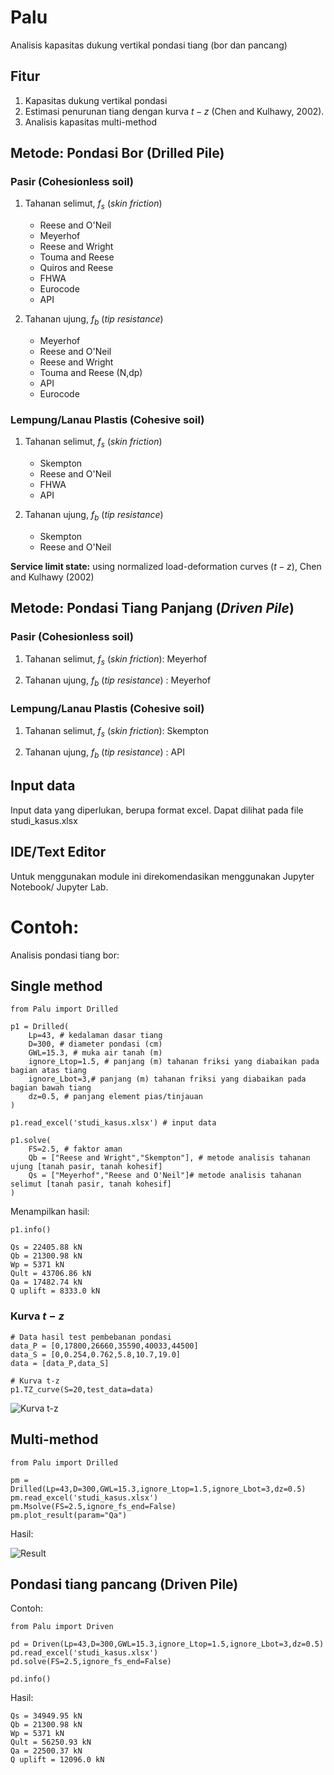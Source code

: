 # Palu
Analisis kapasitas dukung vertikal pondasi tiang (bor dan pancang)

## Fitur

1. Kapasitas dukung vertikal pondasi
2. Estimasi penurunan tiang dengan kurva $t-z$ (Chen and Kulhawy, 2002).
3. Analisis kapasitas multi-method

## Metode: Pondasi Bor (Drilled Pile)
### Pasir (Cohesionless soil)

1. Tahanan selimut, $f_s$ (*skin friction*)
    - Reese and O'Neil
    - Meyerhof
    - Reese and Wright
    - Touma and Reese
    - Quiros and Reese
    - FHWA
    - Eurocode
    - API
    
2. Tahanan ujung, $f_b$ (*tip resistance*)
    - Meyerhof
    - Reese and O'Neil
    - Reese and Wright
    - Touma and Reese (N,dp)
    - API
    - Eurocode

### Lempung/Lanau Plastis (Cohesive soil)

1. Tahanan selimut, $f_s$ (*skin friction*)
    - Skempton
    - Reese and O'Neil
    - FHWA
    - API
    
2. Tahanan ujung, $f_b$ (*tip resistance*)
    - Skempton
    - Reese and O'Neil

**Service limit state:** using normalized load-deformation curves $(t-z)$, Chen and Kulhawy (2002)

## Metode: Pondasi Tiang Panjang (*Driven Pile*)

### Pasir (Cohesionless soil)

1. Tahanan selimut, $f_s$ (*skin friction*): Meyerhof
    
2. Tahanan ujung, $f_b$ (*tip resistance*) : Meyerhof

### Lempung/Lanau Plastis (Cohesive soil)

1. Tahanan selimut, $f_s$ (*skin friction*): Skempton
    
2. Tahanan ujung, $f_b$ (*tip resistance*) : API

## Input data
Input data yang diperlukan, berupa format excel. Dapat dilihat pada file studi_kasus.xlsx

## IDE/Text Editor
Untuk menggunakan module ini direkomendasikan menggunakan Jupyter Notebook/ Jupyter Lab.

# Contoh:
Analisis pondasi tiang bor:

## Single method

```
from Palu import Drilled

p1 = Drilled(
    Lp=43, # kedalaman dasar tiang
    D=300, # diameter pondasi (cm)
    GWL=15.3, # muka air tanah (m)
    ignore_Ltop=1.5, # panjang (m) tahanan friksi yang diabaikan pada bagian atas tiang
    ignore_Lbot=3,# panjang (m) tahanan friksi yang diabaikan pada bagian bawah tiang
    dz=0.5, # panjang element pias/tinjauan
)

p1.read_excel('studi_kasus.xlsx') # input data

p1.solve(
    FS=2.5, # faktor aman
    Qb = ["Reese and Wright","Skempton"], # metode analisis tahanan ujung [tanah pasir, tanah kohesif]
    Qs = ["Meyerhof","Reese and O'Neil"]# metode analisis tahanan selimut [tanah pasir, tanah kohesif]
)
```

Menampilkan hasil:
```
p1.info()
```
```
Qs = 22405.88 kN
Qb = 21300.98 kN
Wp = 5371 kN
Qult = 43706.86 kN
Qa = 17482.74 kN
Q uplift = 8333.0 kN
```

### Kurva $t-z$

```
# Data hasil test pembebanan pondasi
data_P = [0,17800,26660,35590,40033,44500]
data_S = [0,0.254,0.762,5.8,10.7,19.0]
data = [data_P,data_S]

# Kurva t-z
p1.TZ_curve(S=20,test_data=data)
```

![Kurva t-z](https://blogger.googleusercontent.com/img/b/R29vZ2xl/AVvXsEgXmRRyos4glH_bJk4y48wX9dZentCxhMECH2FusOFhjs1VjKnm4jgN1e2CxJK7b73m4S9RRs9SgXBoW8JYUI0qbQxaPNG9UexLR9Kq6FL5IBOIMHxwkstgk_I6mMlTcSK1eVBCLtsplA_U5yjKxOPJo1drniaEQJAv9IL6GNxELBjUehMdD8kY_pa-UQ/s600/kurva_t_z.png)

## Multi-method

```
from Palu import Drilled

pm = Drilled(Lp=43,D=300,GWL=15.3,ignore_Ltop=1.5,ignore_Lbot=3,dz=0.5)
pm.read_excel('studi_kasus.xlsx')
pm.Msolve(FS=2.5,ignore_fs_end=False)
pm.plot_result(param="Qa")
```
Hasil:

![Result](https://blogger.googleusercontent.com/img/b/R29vZ2xl/AVvXsEhz6rMQWsDITYE7UTpjb_fRuHIL4TjcWRazWuzg0bKcWviGClqFktU_VtTAKqbhbKXLY6D5PqypuTM6sTiqIOxqye_LWEceq6_spK3ySb8MrA1UfOSb_FT1wMNvok7hdr7SZJp8386B6AM66-4SzZv5BMjpQFGgf5OT2_xXU5gaF28UrEbWd9eTDxQKPA/w640-h534/multi_method_drilled.png)

## Pondasi tiang pancang (Driven Pile)
Contoh:
```
from Palu import Driven

pd = Driven(Lp=43,D=300,GWL=15.3,ignore_Ltop=1.5,ignore_Lbot=3,dz=0.5)
pd.read_excel('studi_kasus.xlsx')
pd.solve(FS=2.5,ignore_fs_end=False)

pd.info()
```
Hasil:
```
Qs = 34949.95 kN
Qb = 21300.98 kN
Wp = 5371 kN
Qult = 56250.93 kN
Qa = 22500.37 kN
Q uplift = 12096.0 kN
```
